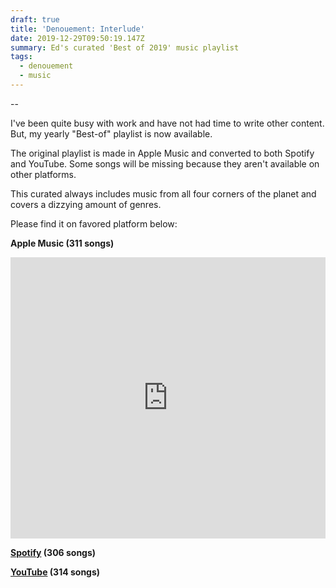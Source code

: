 ```yaml
---
draft: true
title: 'Denouement: Interlude'
date: 2019-12-29T09:50:19.147Z
summary: Ed's curated 'Best of 2019' music playlist
tags:
  - denouement
  - music
---
```

\--

I've been quite busy with work and have not had time to write other content. But, my yearly "Best-of" playlist is now available.

The original playlist is made in Apple Music and converted to both Spotify and YouTube. Some songs will be missing because they aren't available on other platforms.

This curated always includes music from all four corners of the planet and covers a dizzying amount of genres.

Please find it on favored platform below:

**Apple Music (311 songs)**

<iframe allow="autoplay *; encrypted-media *;" frameborder="0" height="450" style="width:100%;max-width:660px;overflow:hidden;background:transparent;" sandbox="allow-forms allow-popups allow-same-origin allow-scripts allow-storage-access-by-user-activation allow-top-navigation-by-user-activation" src="https://embed.music.apple.com/us/playlist/best-of-2019/pl.u-NpXYgjGTmKaEaV"></iframe>

**[Spotify](https://open.spotify.com/playlist/5RfrSLxKWCFCurdTA8bc6j) (306 songs)**

**[YouTube](https://www.youtube.com/playlist?list=PLOYGc_RpHpm29ZBJxqlJS75dBLMB8fV1j) (314 songs)**
